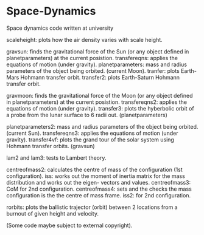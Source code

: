 # Space-Dynamics
Space dynamics code written at university

scaleheight: plots how the air density varies with scale height.

gravsun: finds the gravitational force of the Sun (or any object defined in planetparameters) at the current posistion.
transfereqns: applies the equations of motion (under gravity). 
planetparameters: mass and radius parameters of the object being orbited. (current Moon).
tranfer: plots Earth-Mars Hohmann transfer orbit.
transfer2: plots Earth-Saturn Hohmann transfer orbit.

gravmoon: finds the gravitational force of the Moon (or any object defined in planetparameters) at the current posistion.
transfereqns2: applies the equations of motion (under gravity). 
transfer3: plots the hyberbolic orbit of a probe from the lunar surface to 6 radii out.
(planetparameters)

planetparameters2: mass and radius parameters of the object being orbited. (current Sun).
transfereqns3: applies the equations of motion (under gravity). 
transfer4vf: plots the grand tour of the solar system using Hohmann transfer orbits.
(gravsun)

lam2 and lam3: tests to Lambert theory.

centreofmass2: calculates the centre of mass of the configuration (1st configuration).
iss: works out the moment of inertia matrix for the mass distribution and works out the eigen- vectors and values.
centreofmass3: CoM for 2nd configuration.
centreofmass4: sets and the checks the mass configuration is the the centre of mass frame.
iss2: for 2nd configuration.

rorbits: plots the ballistic trajector (orbit) between 2 locations from a burnout of given height and velocity. 

(Some code maybe subject to external copyright).
